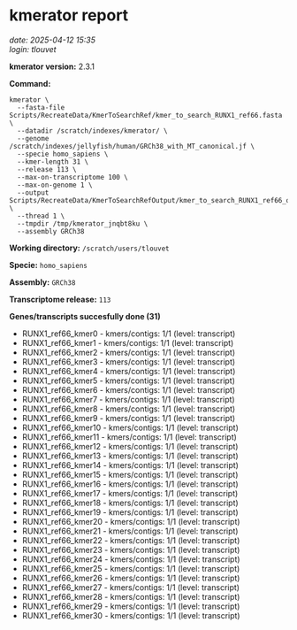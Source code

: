 # kmerator report
*date: 2025-04-12 15:35*  
*login: tlouvet*

**kmerator version:** 2.3.1

**Command:**

```
kmerator \
  --fasta-file Scripts/RecreateData/KmerToSearchRef/kmer_to_search_RUNX1_ref66.fasta \
  --datadir /scratch/indexes/kmerator/ \
  --genome /scratch/indexes/jellyfish/human/GRCh38_with_MT_canonical.jf \
  --specie homo_sapiens \
  --kmer-length 31 \
  --release 113 \
  --max-on-transcriptome 100 \
  --max-on-genome 1 \
  --output Scripts/RecreateData/KmerToSearchRefOutput/kmer_to_search_RUNX1_ref66_output \
  --thread 1 \
  --tmpdir /tmp/kmerator_jnqbt8ku \
  --assembly GRCh38
```

**Working directory:** `/scratch/users/tlouvet`

**Specie:** `homo_sapiens`

**Assembly:** `GRCh38`

**Transcriptome release:** `113`

**Genes/transcripts succesfully done (31)**

- RUNX1_ref66_kmer0 - kmers/contigs: 1/1 (level: transcript)
- RUNX1_ref66_kmer1 - kmers/contigs: 1/1 (level: transcript)
- RUNX1_ref66_kmer2 - kmers/contigs: 1/1 (level: transcript)
- RUNX1_ref66_kmer3 - kmers/contigs: 1/1 (level: transcript)
- RUNX1_ref66_kmer4 - kmers/contigs: 1/1 (level: transcript)
- RUNX1_ref66_kmer5 - kmers/contigs: 1/1 (level: transcript)
- RUNX1_ref66_kmer6 - kmers/contigs: 1/1 (level: transcript)
- RUNX1_ref66_kmer7 - kmers/contigs: 1/1 (level: transcript)
- RUNX1_ref66_kmer8 - kmers/contigs: 1/1 (level: transcript)
- RUNX1_ref66_kmer9 - kmers/contigs: 1/1 (level: transcript)
- RUNX1_ref66_kmer10 - kmers/contigs: 1/1 (level: transcript)
- RUNX1_ref66_kmer11 - kmers/contigs: 1/1 (level: transcript)
- RUNX1_ref66_kmer12 - kmers/contigs: 1/1 (level: transcript)
- RUNX1_ref66_kmer13 - kmers/contigs: 1/1 (level: transcript)
- RUNX1_ref66_kmer14 - kmers/contigs: 1/1 (level: transcript)
- RUNX1_ref66_kmer15 - kmers/contigs: 1/1 (level: transcript)
- RUNX1_ref66_kmer16 - kmers/contigs: 1/1 (level: transcript)
- RUNX1_ref66_kmer17 - kmers/contigs: 1/1 (level: transcript)
- RUNX1_ref66_kmer18 - kmers/contigs: 1/1 (level: transcript)
- RUNX1_ref66_kmer19 - kmers/contigs: 1/1 (level: transcript)
- RUNX1_ref66_kmer20 - kmers/contigs: 1/1 (level: transcript)
- RUNX1_ref66_kmer21 - kmers/contigs: 1/1 (level: transcript)
- RUNX1_ref66_kmer22 - kmers/contigs: 1/1 (level: transcript)
- RUNX1_ref66_kmer23 - kmers/contigs: 1/1 (level: transcript)
- RUNX1_ref66_kmer24 - kmers/contigs: 1/1 (level: transcript)
- RUNX1_ref66_kmer25 - kmers/contigs: 1/1 (level: transcript)
- RUNX1_ref66_kmer26 - kmers/contigs: 1/1 (level: transcript)
- RUNX1_ref66_kmer27 - kmers/contigs: 1/1 (level: transcript)
- RUNX1_ref66_kmer28 - kmers/contigs: 1/1 (level: transcript)
- RUNX1_ref66_kmer29 - kmers/contigs: 1/1 (level: transcript)
- RUNX1_ref66_kmer30 - kmers/contigs: 1/1 (level: transcript)
